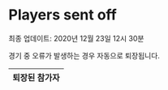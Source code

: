 # Players sent off
최종 업데이트: 2020년 12월 23일 12시 30분


경기 중 오류가 발생하는 경우 자동으로 퇴장됩니다.


| 퇴장된 참가자 |
|:---:|